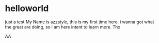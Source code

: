 # helloworld
just a test
My Name is azzstyle, this is my first time here, i wanna got what the great are doing, so i am here intent to learn more. Thx

AA
